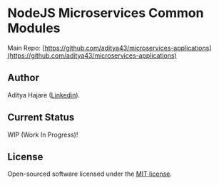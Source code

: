 # NodeJS Microservices Common Modules
Main Repo: [https://github.com/aditya43/microservices-applications](https://github.com/aditya43/microservices-applications)

## Author
Aditya Hajare ([Linkedin](https://in.linkedin.com/in/aditya-hajare)).

## Current Status
WIP (Work In Progress)!

## License
Open-sourced software licensed under the [MIT license](http://opensource.org/licenses/MIT).